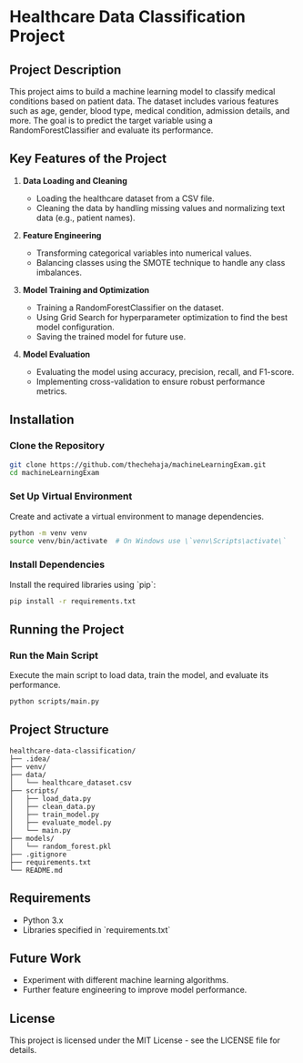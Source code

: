 
# Healthcare Data Classification Project

## Project Description

This project aims to build a machine learning model to classify medical conditions based on patient data. The dataset includes various features such as age, gender, blood type, medical condition, admission details, and more. The goal is to predict the target variable using a RandomForestClassifier and evaluate its performance.

## Key Features of the Project

1. **Data Loading and Cleaning**
   - Loading the healthcare dataset from a CSV file.
   - Cleaning the data by handling missing values and normalizing text data (e.g., patient names).

2. **Feature Engineering**
   - Transforming categorical variables into numerical values.
   - Balancing classes using the SMOTE technique to handle any class imbalances.

3. **Model Training and Optimization**
   - Training a RandomForestClassifier on the dataset.
   - Using Grid Search for hyperparameter optimization to find the best model configuration.
   - Saving the trained model for future use.

4. **Model Evaluation**
   - Evaluating the model using accuracy, precision, recall, and F1-score.
   - Implementing cross-validation to ensure robust performance metrics.

## Installation

### Clone the Repository
```sh
git clone https://github.com/thechehaja/machineLearningExam.git
cd machineLearningExam
```

### Set Up Virtual Environment
Create and activate a virtual environment to manage dependencies.
```sh
python -m venv venv
source venv/bin/activate  # On Windows use \`venv\Scripts\activate\`
```

### Install Dependencies
Install the required libraries using \`pip\`:
```sh
pip install -r requirements.txt
```

## Running the Project

### Run the Main Script
Execute the main script to load data, train the model, and evaluate its performance.
```sh
python scripts/main.py
```

## Project Structure

```
healthcare-data-classification/
├── .idea/
├── venv/
├── data/
│   └── healthcare_dataset.csv
├── scripts/
│   ├── load_data.py
│   ├── clean_data.py
│   ├── train_model.py
│   ├── evaluate_model.py
│   └── main.py
├── models/
│   └── random_forest.pkl
├── .gitignore
├── requirements.txt
└── README.md
```

## Requirements

- Python 3.x
- Libraries specified in \`requirements.txt\`

## Future Work

- Experiment with different machine learning algorithms.
- Further feature engineering to improve model performance.

## License

This project is licensed under the MIT License - see the LICENSE file for details.
